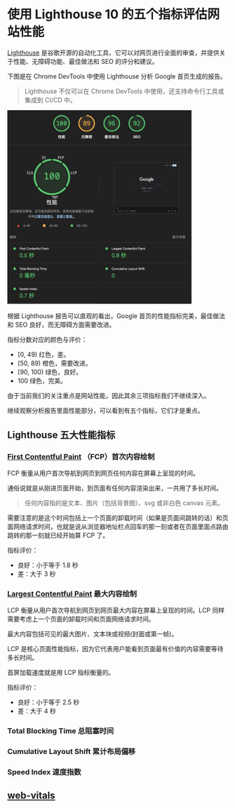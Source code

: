 # 使用 Lighthouse 10 的五个指标评估网站性能

[Lighthouse](https://github.com/GoogleChrome/lighthouse) 是谷歌开源的自动化工具，它可以对网页进行全面的审查，并提供关于性能、无障碍功能、最佳做法和 SEO 的评分和建议。

下图是在 Chrome DevTools 中使用 Lighthouse 分析 Google 首页生成的报告。

> Lighthouse 不仅可以在 Chrome DevTools 中使用，还支持命令行工具或集成到 CI/CD 中。

<img src='./assets/lighthouse.png' width='420px' />

根据 Lighthouse 报告可以直观的看出，Google 首页的性能指标完美，最佳做法和 SEO 良好，而无障碍方面需要改进。

指标分数对应的颜色与评价：

- [0, 49) 红色，差。
- [50, 89) 橙色，需要改进。
- [90, 100) 绿色，良好。
- 100 绿色，完美。

由于当前我们的关注重点是网站性能，因此其余三项指标我们不继续深入。

继续观察分析报告里面性能部分，可以看到有五个指标，它们才是重点。

## Lighthouse 五大性能指标

### [First Contentful Paint](https://web.dev/articles/fcp?hl=zh-cn) （FCP）首次内容绘制

FCP 衡量从用户首次导航到网页到网页任何内容在屏幕上呈现的时间。

通俗说就是从刚进页面开始，到页面有任何内容渲染出来，一共用了多长时间。

> 任何内容指的是文本、图片（包括背景图）、svg 或非白色 canvas 元素。

需要注意的是这个时间包括上一个页面的卸载时间（如果是页面间跳转的话）和页面网络请求时间，也就是说从浏览器地址栏点回车的那一刻或者在页面里面点路由跳转的那一刻就已经开始算 FCP 了。

指标评价：

- 良好：小于等于 1.8 秒
- 差：大于 3 秒

### [Largest Contentful Paint](https://web.dev/articles/lcp?hl=zh-cn) 最大内容绘制

LCP 衡量从用户首次导航到网页到网页最大内容在屏幕上呈现的时间。LCP 同样需要考虑上一个页面的卸载时间和页面网络请求时间。

最大内容包括可见的最大图片、文本块或视频(封面或第一帧)。

LCP 是核心页面性能指标，因为它代表用户能看到页面最有价值的内容需要等待多长时间。

首屏加载速度就是用 LCP 指标衡量的。

指标评价：

- 良好：小于等于 2.5 秒
- 差：大于 4 秒

### Total Blocking Time 总阻塞时间

### Cumulative Layout Shift 累计布局偏移

### Speed Index 速度指数

## [web-vitals](https://github.com/GoogleChrome/web-vitals)
